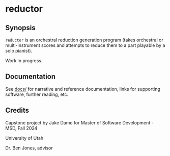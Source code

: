 # reductor

## Synopsis

`reductor` is an orchestral reduction generation program (takes orchestral or multi-instrument scores and
attempts to reduce them to a part playable by a solo pianist).

Work in progress.

## Documentation

See [docs/](docs) for narrative and reference documentation, links for supporting software, further reading, 
etc.

## Credits

Capstone project by Jake Dame for Master of Software Development - MSD, Fall 2024

University of Utah

Dr. Ben Jones, advisor